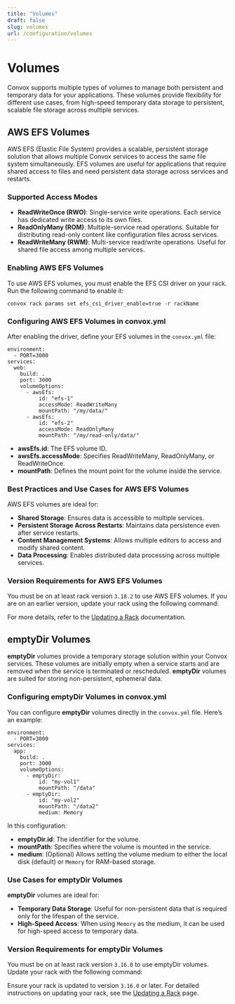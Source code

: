 ```yaml
---
title: "Volumes"
draft: false
slug: volumes
url: /configuration/volumes
---
```


# Volumes

Convox supports multiple types of volumes to manage both persistent and temporary data for your applications. These volumes provide flexibility for different use cases, from high-speed temporary data storage to persistent, scalable file storage across multiple services.

## AWS EFS Volumes

AWS EFS (Elastic File System) provides a scalable, persistent storage solution that allows multiple Convox services to access the same file system simultaneously. EFS volumes are useful for applications that require shared access to files and need persistent data storage across services and restarts.

### Supported Access Modes

- **ReadWriteOnce (RWO)**: Single-service write operations. Each service has dedicated write access to its own files.
- **ReadOnlyMany (ROM)**: Multiple-service read operations. Suitable for distributing read-only content like configuration files across services.
- **ReadWriteMany (RWM)**: Multi-service read/write operations. Useful for shared file access among multiple services.

### Enabling AWS EFS Volumes

To use AWS EFS volumes, you must enable the EFS CSI driver on your rack. Run the following command to enable it:

```
convox rack params set efs_csi_driver_enable=true -r rackName
```

### Configuring AWS EFS Volumes in convox.yml

After enabling the driver, define your EFS volumes in the `convox.yml` file:

```
environment:
  - PORT=3000
services:
  web:
    build: .
    port: 3000
    volumeOptions:
      - awsEfs:
          id: "efs-1"
          accessMode: ReadWriteMany
          mountPath: "/my/data/"
      - awsEfs:
          id: "efs-2"
          accessMode: ReadOnlyMany
          mountPath: "/my/read-only/data/"
```

- **awsEfs.id**: The EFS volume ID.
- **awsEfs.accessMode**: Specifies ReadWriteMany, ReadOnlyMany, or ReadWriteOnce.
- **mountPath**: Defines the mount point for the volume inside the service.

### Best Practices and Use Cases for AWS EFS Volumes

AWS EFS volumes are ideal for:

- **Shared Storage**: Ensures data is accessible to multiple services.
- **Persistent Storage Across Restarts**: Maintains data persistence even after service restarts.
- **Content Management Systems**: Allows multiple editors to access and modify shared content.
- **Data Processing**: Enables distributed data processing across multiple services.

### Version Requirements for AWS EFS Volumes

You must be on at least rack version `3.18.2` to use AWS EFS volumes. If you are on an earlier version, update your rack using the following command:

For more details, refer to the [Updating a Rack](https://docs.convox.com/management/cli-rack-management/) documentation.

## emptyDir Volumes

**emptyDir** volumes provide a temporary storage solution within your Convox services. These volumes are initially empty when a service starts and are removed when the service is terminated or rescheduled. **emptyDir** volumes are suited for storing non-persistent, ephemeral data.

### Configuring emptyDir Volumes in convox.yml

You can configure **emptyDir** volumes directly in the `convox.yml` file. Here’s an example:

```
environment:
  - PORT=3000
services:
  app:
    build: .
    port: 3000
    volumeOptions:
      - emptyDir:
          id: "my-vol1"
          mountPath: "/data"
      - emptyDir:
          id: "my-vol2"
          mountPath: "/data2"
          medium: Memory
```

In this configuration:

- **emptyDir.id**: The identifier for the volume.
- **mountPath**: Specifies where the volume is mounted in the service.
- **medium**: (Optional) Allows setting the volume medium to either the local disk (default) or `Memory` for RAM-based storage.

### Use Cases for emptyDir Volumes

**emptyDir** volumes are ideal for:

- **Temporary Data Storage**: Useful for non-persistent data that is required only for the lifespan of the service.
- **High-Speed Access**: When using `Memory` as the medium, it can be used for high-speed access to temporary data.

### Version Requirements for emptyDir Volumes

You must be on at least rack version `3.16.0` to use emptyDir volumes. Update your rack with the following command:

Ensure your rack is updated to version `3.16.0` or later. For detailed instructions on updating your rack, see the [Updating a Rack](https://docs.convox.com/management/cli-rack-management/) page.
